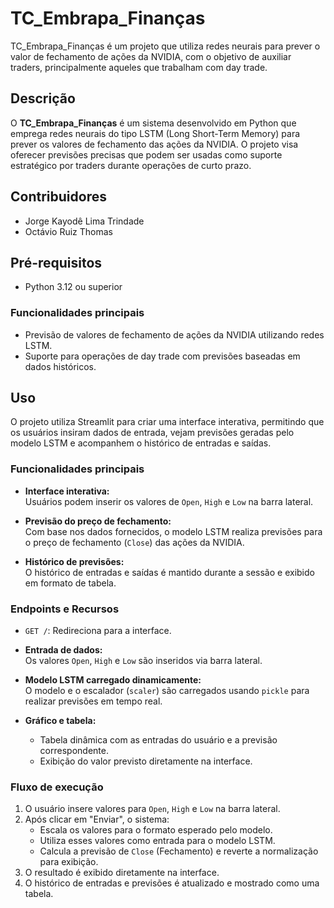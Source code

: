 # TC_Embrapa_Finanças

TC_Embrapa_Finanças é um projeto que utiliza redes neurais para prever o valor de fechamento de ações da NVIDIA, com o objetivo de auxiliar traders, principalmente aqueles que trabalham com day trade.

## Descrição

O **TC_Embrapa_Finanças** é um sistema desenvolvido em Python que emprega redes neurais do tipo LSTM (Long Short-Term Memory) para prever os valores de fechamento das ações da NVIDIA. O projeto visa oferecer previsões precisas que podem ser usadas como suporte estratégico por traders durante operações de curto prazo.

## Contribuidores

- Jorge Kayodê Lima Trindade
- Octávio Ruiz Thomas

## Pré-requisitos

- Python 3.12 ou superior

### Funcionalidades principais

- Previsão de valores de fechamento de ações da NVIDIA utilizando redes LSTM.
- Suporte para operações de day trade com previsões baseadas em dados históricos.

## Uso

O projeto utiliza Streamlit para criar uma interface interativa, permitindo que os usuários insiram dados de entrada, vejam previsões geradas pelo modelo LSTM e acompanhem o histórico de entradas e saídas.

### Funcionalidades principais

- **Interface interativa:**  
  Usuários podem inserir os valores de `Open`, `High` e `Low` na barra lateral.
  
- **Previsão do preço de fechamento:**  
  Com base nos dados fornecidos, o modelo LSTM realiza previsões para o preço de fechamento (`Close`) das ações da NVIDIA.

- **Histórico de previsões:**  
  O histórico de entradas e saídas é mantido durante a sessão e exibido em formato de tabela.

### Endpoints e Recursos
- `GET /`: Redireciona para a interface.

- **Entrada de dados:**  
  Os valores `Open`, `High` e `Low` são inseridos via barra lateral.

- **Modelo LSTM carregado dinamicamente:**  
  O modelo e o escalador (`scaler`) são carregados usando `pickle` para realizar previsões em tempo real.

- **Gráfico e tabela:**  
  - Tabela dinâmica com as entradas do usuário e a previsão correspondente.
  - Exibição do valor previsto diretamente na interface.

### Fluxo de execução

1. O usuário insere valores para `Open`, `High` e `Low` na barra lateral.  
2. Após clicar em "Enviar", o sistema:
   - Escala os valores para o formato esperado pelo modelo.
   - Utiliza esses valores como entrada para o modelo LSTM.
   - Calcula a previsão de `Close` (Fechamento) e reverte a normalização para exibição.
3. O resultado é exibido diretamente na interface.
4. O histórico de entradas e previsões é atualizado e mostrado como uma tabela.


